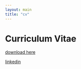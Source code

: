 ```yaml
---
layout: main
title: "cv"
---
```


# Curriculum Vitae

[download here](files/cv.pdf)

[linkedin](https://www.linkedin.com/in/smariebrown/)
